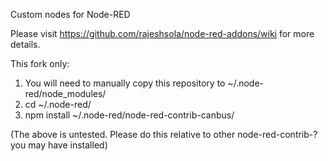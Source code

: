 Custom nodes for Node-RED 

Please visit https://github.com/rajeshsola/node-red-addons/wiki for more details.

This fork only:
1. You will need to manually copy this repository to ~/.node-red/node_modules/
2. cd ~/.node-red/
3. npm install ~/.node-red/node-red-contrib-canbus/

(The above is untested. Please do this relative to other node-red-contrib-? you may have installed)
